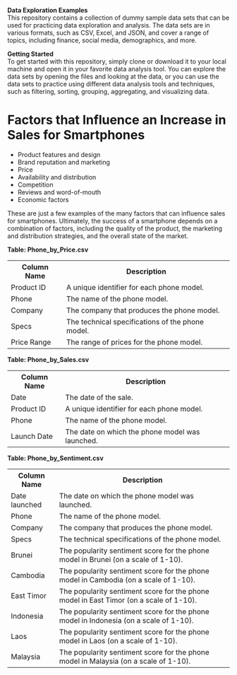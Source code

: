 
**Data Exploration Examples**<br>
This repository contains a collection of dummy sample data sets that can be used for practicing data exploration and analysis. The data sets are in various formats, such as CSV, Excel, and JSON, and cover a range of topics, including finance, social media, demographics, and more.

**Getting Started**<br>
To get started with this repository, simply clone or download it to your local machine and open it in your favorite data analysis tool. You can explore the data sets by opening the files and looking at the data, or you can use the data sets to practice using different data analysis tools and techniques, such as filtering, sorting, grouping, aggregating, and visualizing data.


<!DOCTYPE html>
<html>

  <head>
  </head>
  <body>
    <h1>Factors that Influence an Increase in Sales for Smartphones</h1>
    <ul>
      <li>Product features and design</li>
      <li>Brand reputation and marketing</li>
      <li>Price</li>
      <li>Availability and distribution</li>
      <li>Competition</li>
      <li>Reviews and word-of-mouth</li>
      <li>Economic factors</li>
    </ul>
    <p>These are just a few examples of the many factors that can influence sales for smartphones. Ultimately, the success of a smartphone depends on a combination of factors, including the quality of the product, the marketing and distribution strategies, and the overall state of the market.</p>
    
   **Table: Phone_by_Price.csv**

<table>
  <tr>
    <th>Column Name</th>
    <th>Description</th>
  </tr>
  <tr>
    <td>Product ID</td>
    <td>A unique identifier for each phone model.</td>
  </tr>
  <tr>
    <td>Phone</td>
    <td>The name of the phone model.</td>
  </tr>
  <tr>
    <td>Company</td>
    <td>The company that produces the phone model.</td>
  </tr>
  <tr>
    <td>Specs</td>
    <td>The technical specifications of the phone model.</td>
  </tr>
  <tr>
    <td>Price Range</td>
    <td>The range of prices for the phone model.</td>
  </tr>
</table>
    
**Table: Phone_by_Sales.csv**

<table>
  <tr>
    <th>Column Name</th>
    <th>Description</th>
  </tr>
  <tr>
    <td>Date</td>
    <td>The date of the sale.</td>
  </tr>
  <tr>
    <td>Product ID</td>
    <td>A unique identifier for each phone model.</td>
  </tr>
  <tr>
    <td>Phone</td>
    <td>The name of the phone model.</td>
  </tr>
  <tr>
    <td>Launch Date</td>
    <td>The date on which the phone model was launched.</td>
  </tr>
</table>
    
**Table: Phone_by_Sentiment.csv**

<table>
  <tr>
    <th>Column Name</th>
    <th>Description</th>
  </tr>
  <tr>
    <td>Date launched</td>
    <td>The date on which the phone model was launched.</td>
  </tr>
  <tr>
    <td>Phone</td>
    <td>The name of the phone model.</td>
  </tr>
  <tr>
    <td>Company</td>
    <td>The company that produces the phone model.</td>
  </tr>
  <tr>
    <td>Specs</td>
    <td>The technical specifications of the phone model.</td>
  </tr>
  <tr>
    <td>Brunei</td>
    <td>The popularity sentiment score for the phone model in Brunei (on a scale of 1-10).</td>
  </tr>
  <tr>
    <td>Cambodia</td>
    <td>The popularity sentiment score for the phone model in Cambodia (on a scale of 1-10).</td>
  </tr>
  <tr>
    <td>East Timor</td>
    <td>The popularity sentiment score for the phone model in East Timor (on a scale of 1-10).</td>
  </tr>
  <tr>
    <td>Indonesia</td>
    <td>The popularity sentiment score for the phone model in Indonesia (on a scale of 1-10).</td>
  </tr>
  <tr>
    <td>Laos</td>
    <td>The popularity sentiment score for the phone model in Laos (on a scale of 1-10).</td>
  </tr>
  <tr>
    <td>Malaysia</td>
    <td>The popularity sentiment score for the phone model in Malaysia (on a scale of 1-10).</td>
  </body>
</html>

